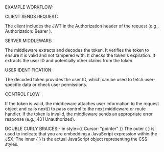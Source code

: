 EXAMPLE WORKFLOW:

CLIENT SENDS REQUEST:

The client includes the JWT in the Authorization header of the request (e.g., Authorization: Bearer <token>).

SERVER MIDDLEWARE:

The middleware extracts and decodes the token.
It verifies the token to ensure it is valid and not tampered with.
It checks the token's expiration.
It extracts the user ID and potentially other claims from the token.

USER IDENTIFICATION:

The decoded token provides the user ID, which can be used to fetch user-specific data or check user permissions.

CONTROL FLOW:

If the token is valid, the middleware attaches user information to the request object and calls next() to pass control to the next middleware or route handler.
If the token is invalid, the middleware sends an appropriate error response (e.g., 401 Unauthorized).

DOUBLE CURLY BRAICES:- in style={{ Cursor: "pointer" }}
The outer { } is used to indicate that you are embedding a JavaScript expression within the JSX.
The inner { } is the actual JavaScript object representing the CSS styles.
